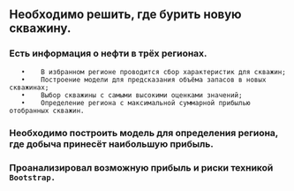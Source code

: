 ## Необходимо решить, где бурить новую скважину.
### Есть информация о нефти в трёх регионах.
       •	В избранном регионе проводится сбор характеристик для скважин;
       •	Построение модели для предсказания объёма запасов в новых скважинах;
       •	Выбор скважины с самыми высокими оценками значений;
       •	Определение региона с максимальной суммарной прибылью отобранных скважин.
### Необходимо построить модель для определения региона, где добыча принесёт наибольшую прибыль.
### Проанализировал возможную прибыль и риски техникой  `Bootstrap.`
